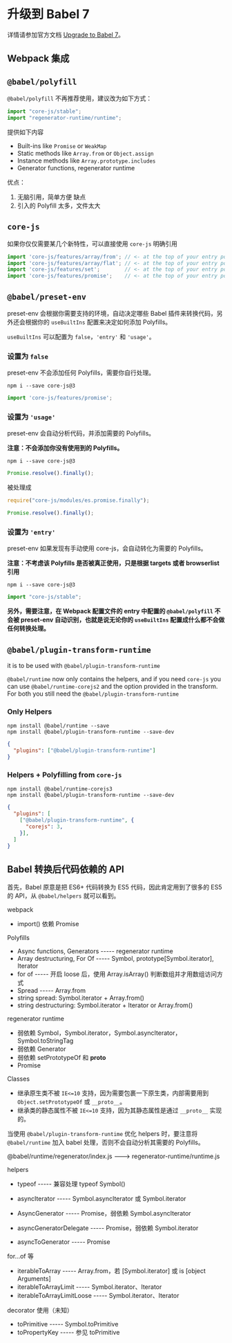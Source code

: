 # 升级到 Babel 7

详情请参加官方文档 [Upgrade to Babel 7](https://babeljs.io/docs/en/v7-migration)。

## Webpack 集成



## `@babel/polyfill`

`@babel/polyfill` 不再推荐使用，建议改为如下方式：

```javascript
import "core-js/stable";
import "regenerator-runtime/runtime";
```

提供如下内容
* Built-ins like `Promise` or `WeakMap`
* Static methods like `Array.from` or `Object.assign`
* Instance methods like `Array.prototype.includes`
* Generator functions, regenerator runtime

优点：
1. 无脑引用，简单方便
缺点
1. 引入的 Polyfill 太多，文件太大

## `core-js`

如果你仅仅需要某几个新特性，可以直接使用 `core-js` 明确引用

```javascript
import 'core-js/features/array/from'; // <- at the top of your entry point
import 'core-js/features/array/flat'; // <- at the top of your entry point
import 'core-js/features/set';        // <- at the top of your entry point
import 'core-js/features/promise';    // <- at the top of your entry point
```

## `@babel/preset-env`

preset-env 会根据你需要支持的环境，自动决定哪些 Babel 插件来转换代码，另外还会根据你的 `useBuiltIns` 配置来决定如何添加 Polyfills。

`useBuiltIns` 可以配置为 `false`，`'entry'` 和 `'usage'`。

### 设置为 `false`

preset-env 不会添加任何 Polyfills，需要你自行处理。

```
npm i --save core-js@3
```

```javascript
import 'core-js/features/promise';
```

### 设置为 `'usage'`

preset-env 会自动分析代码，并添加需要的 Polyfills。

**注意：不会添加你没有使用到的 Polyfills。**

```
npm i --save core-js@3
```

```javascript
Promise.resolve().finally();
```

被处理成

```javascript
require("core-js/modules/es.promise.finally");

Promise.resolve().finally();
```

### 设置为 `'entry'`

preset-env 如果发现有手动使用 core-js，会自动转化为需要的 Polyfills。

**注意：不考虑该 Polyfills 是否被真正使用，只是根据 targets 或者 browserlist 引用**

```
npm i --save core-js@3
```

```javascript
import "core-js/stable";
```

**另外，需要注意，在 Webpack 配置文件的 entry 中配置的 `@babel/polyfill` 不会被 preset-env 自动识别，也就是说无论你的 `useBuiltIns` 配置成什么都不会做任何转换处理。**

## `@babel/plugin-transform-runtime`

it is to be used with `@babel/plugin-transform-runtime`

`@babel/runtime` now only contains the helpers,
and if you need `core-js` you can use `@babel/runtime-corejs2` and the option provided in the transform.
For both you still need the `@babel/plugin-transform-runtime`

### Only Helpers

```
npm install @babel/runtime --save
npm install @babel/plugin-transform-runtime --save-dev
```

```json
{
  "plugins": ["@babel/plugin-transform-runtime"]
}
```

### Helpers + Polyfilling from `core-js`

```
npm install @babel/runtime-corejs3
npm install @babel/plugin-transform-runtime --save-dev
```

```json
{
  "plugins": [
    ["@babel/plugin-transform-runtime", {
      "corejs": 3,
    }],
  ]
}
```

## Babel 转换后代码依赖的 API

首先，Babel 原意是把 ES6+ 代码转换为 ES5 代码，因此肯定用到了很多的 ES5 的 API，从 `@babel/helpers` 就可以看到。

webpack
* import() 依赖 Promise

Polyfills
* Async functions, Generators ----- regenerator runtime
* Array destructuring, For Of ----- Symbol, prototype[Symbol.iterator], Iterator
* for of ----- 开启 loose 后，使用 Array.isArray() 判断数组并才用数组访问方式
* Spread ----- Array.from
* string spread: Symbol.iterator + Array.from()
* string destructuring: Symbol.iterator + Iterator or Array.from()

regenerator runtime
* 弱依赖 Symbol，Symbol.iterator，Symbol.asyncIterator，Symbol.toStringTag
* 弱依赖 Generator
* 弱依赖 setPrototypeOf 和 __proto__
* Promise

Classes
* 继承原生类不被 `IE<=10` 支持，因为需要包裹一下原生类，内部需要用到 `Object.setPrototypeOf` 或 `__proto__`。
* 继承类的静态属性不被 `IE<=10` 支持，因为其静态属性是通过 `__proto__` 实现的。

当使用 `@babel/plugin-transform-runtime` 优化 helpers 时，要注意将 `@babel/runtime` 加入 babel 处理，否则不会自动分析其需要的 Polyfills。

@babel/runtime/regenerator/index.js ---> regenerator-runtime/runtime.js

helpers
* typeof ----- 兼容处理 typeof Symbol()

* asyncIterator ----- Symbol.asyncIterator 或 Symbol.iterator
* AsyncGenerator ----- Promise，弱依赖 Symbol.asyncIterator
* asyncGeneratorDelegate ----- Promise，弱依赖 Symbol.iterator
* asyncToGenerator ----- Promise

for...of 等
* iterableToArray ----- Array.from，若 [Symbol.iterator] 或 is [object Arguments]
* iterableToArrayLimit ----- Symbol.iterator、Iterator
* iterableToArrayLimitLoose ----- Symbol.iterator、Iterator

decorator 使用（未知）
* toPrimitive ----- Symbol.toPrimitive
* toPropertyKey ----- 参见 toPrimitive